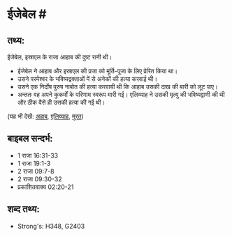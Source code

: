 # ईजेबेल #

## तथ्य: ##

ईजेबेल, इस्राएल के राजा आहाब की दुष्ट रानी थी।

* ईजेबेल ने आहाब और इस्राएल की प्रजा को मूर्ति-पूजा के लिए प्रेरित किया था।
* उसने परमेश्वर के भविष्यद्वक्ताओं में से अनेकों की हत्या करवाई थी।
* उसने एक निर्दोष पुरुष नाबोत की हत्या करवायी थी कि आहाब उसकी दाख की बारी को लूट पाए।
* अन्ततः वह अपने कुकर्मों के परिणाम स्वरूप मारी गई। एलिय्याह ने उसकी मृत्यु की भविष्यद्वाणी की थी और ठीक वैसे ही उसकी हत्या की गई थी।

(यह भी देखें: [अहाब](../ahab.md), [एलिय्याह](../elijah.md), [मूरत](../idol.md))

## बाइबल सन्दर्भ: ##

* 1 राजा 16:31-33
* 1 राजा 19:1-3
* 2 राजा 09:7-8
* 2 राजा 09:30-32
* प्रकाशितवाक्य 02:20-21

## शब्द तथ्य: ##

* Strong's: H348, G2403
